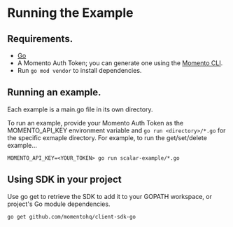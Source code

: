 # Running the Example

## Requirements.

- [Go](https://go.dev/dl/)
- A Momento Auth Token; you can generate one using the [Momento CLI](https://github.com/momentohq/momento-cli).
- Run `go mod vendor` to install dependencies.

## Running an example.

Each example is a main.go file in its own directory.

To run an example, provide your Momento Auth Token as the MOMENTO_API_KEY environment variable and `go run <directory>/*.go` for the specific exmaple directory. For example, to run the get/set/delete example...

```
MOMENTO_API_KEY=<YOUR_TOKEN> go run scalar-example/*.go
```

## Using SDK in your project

Use go get to retrieve the SDK to add it to your GOPATH workspace, or project's Go module dependencies.

```bash
go get github.com/momentohq/client-sdk-go
```
